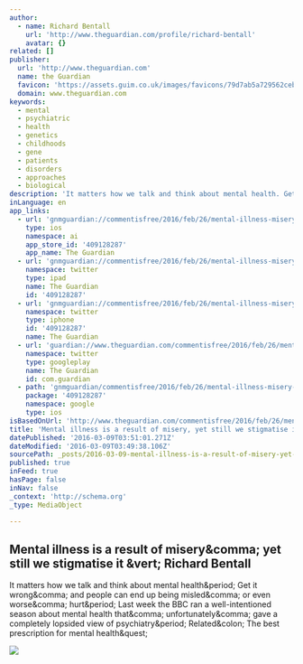 ```yaml
---
author:
  - name: Richard Bentall
    url: 'http://www.theguardian.com/profile/richard-bentall'
    avatar: {}
related: []
publisher:
  url: 'http://www.theguardian.com'
  name: the Guardian
  favicon: 'https://assets.guim.co.uk/images/favicons/79d7ab5a729562cebca9c6a13c324f0e/32x32.ico'
  domain: www.theguardian.com
keywords:
  - mental
  - psychiatric
  - health
  - genetics
  - childhoods
  - gene
  - patients
  - disorders
  - approaches
  - biological
description: 'It matters how we talk and think about mental health. Get it wrong, and people can end up being misled, or even worse, hurt. Last week the BBC ran a well-intentioned season about mental health that, unfortunately, gave a completely lopsided view of psychiatry. Related: The best prescription for mental health?'
inLanguage: en
app_links:
  - url: 'gnmguardian://commentisfree/2016/feb/26/mental-illness-misery-childhood-traumas?contenttype=Article&source=applinks'
    type: ios
    namespace: ai
    app_store_id: '409128287'
    app_name: The Guardian
  - url: 'gnmguardian://commentisfree/2016/feb/26/mental-illness-misery-childhood-traumas?contenttype=Article&source=twitter'
    namespace: twitter
    type: ipad
    name: The Guardian
    id: '409128287'
  - url: 'gnmguardian://commentisfree/2016/feb/26/mental-illness-misery-childhood-traumas?contenttype=Article&source=twitter'
    namespace: twitter
    type: iphone
    id: '409128287'
    name: The Guardian
  - url: 'guardian://www.theguardian.com/commentisfree/2016/feb/26/mental-illness-misery-childhood-traumas'
    namespace: twitter
    type: googleplay
    name: The Guardian
    id: com.guardian
  - path: 'gnmguardian/commentisfree/2016/feb/26/mental-illness-misery-childhood-traumas?contenttype=Article&source=google'
    package: '409128287'
    namespace: google
    type: ios
isBasedOnUrl: 'http://www.theguardian.com/commentisfree/2016/feb/26/mental-illness-misery-childhood-traumas?utm_source=pocket&utm_medium=email&utm_campaign=pockethits'
title: 'Mental illness is a result of misery, yet still we stigmatise it | Richard Bentall'
datePublished: '2016-03-09T03:51:01.271Z'
dateModified: '2016-03-09T03:49:38.106Z'
sourcePath: _posts/2016-03-09-mental-illness-is-a-result-of-misery-yet-still-we-stigmatis.md
published: true
inFeed: true
hasPage: false
inNav: false
_context: 'http://schema.org'
_type: MediaObject

---
```

<article style=""><h1>Mental illness is a result of misery&amp;comma; yet still we stigmatise it &amp;vert; Richard Bentall</h1><p>It matters how we talk and think about mental health&amp;period; Get it wrong&amp;comma; and people can end up being misled&amp;comma; or even worse&amp;comma; hurt&amp;period; Last week the BBC ran a well-intentioned season about mental health that&amp;comma; unfortunately&amp;comma; gave a completely lopsided view of psychiatry&amp;period; Related&amp;colon; The best prescription for mental health&amp;quest;</p><img src="https://i.guim.co.uk/img/media/6377329fa37657e81cbfcc6a3c68a7e98936954f/0_0_2559_1536/2559.jpg?w=1200&amp;q=55&amp;auto=format&amp;usm=12&amp;fit=max&amp;s=6422134f0d698a5041701e0e605c5441" /></article>